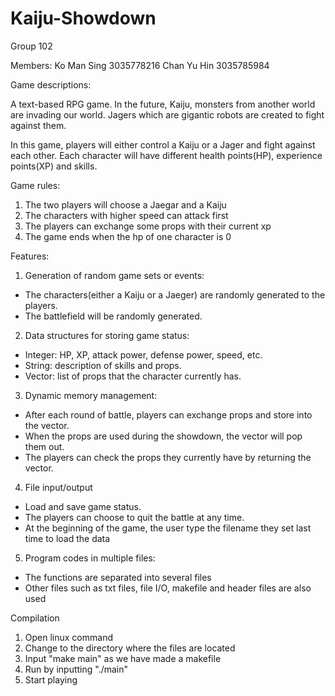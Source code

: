 # Kaiju-Showdown

Group 102

Members: Ko Man Sing 3035778216
         Chan Yu Hin 3035785984

Game descriptions:

A text-based RPG game. In the future, Kaiju, monsters from another world are invading our world. Jagers which are gigantic robots are created to fight against them.

In this game, players will either control a Kaiju or a Jager and fight against each other. Each character will have different health points(HP), experience points(XP) and skills.

Game rules:

1. The two players will choose a Jaegar and a Kaiju
2. The characters with higher speed can attack first
3. The players can exchange some props with their current xp
4. The game ends when the hp of one character is 0

Features:

1. Generation of random game sets or events:
- The characters(either a Kaiju or a Jaeger) are randomly generated to the players.
- The battlefield will be randomly generated.

2. Data structures for storing game status:
- Integer: HP, XP, attack power, defense power, speed, etc.
- String: description of skills and props.
- Vector: list of props that the character currently has.

3. Dynamic memory management:
- After each round of battle, players can exchange props and store into the vector.
- When the props are used during the showdown, the vector will pop them out. 
- The players can check the props they currently have by returning the vector.

4. File input/output 
- Load and save game status.
- The players can choose to quit the battle at any time. 
- At the beginning of the game, the user type the filename they set last time to load the data

5. Program codes in multiple files:
- The functions are separated into several files
- Other files such as txt files, file I/O, makefile and header files are also used

Compilation
1. Open linux command
2. Change to the directory where the files are located
3. Input "make main" as we have made a makefile
4. Run by inputting "./main"
5. Start playing 
